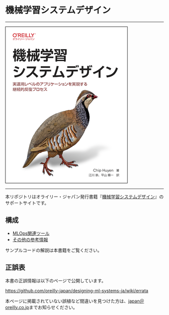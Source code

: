 # 機械学習システムデザイン

---

![表紙](assets/designing-ml-systems-ja.png)

---

本リポジトリはオライリー・ジャパン発行書籍『[機械学習システムデザイン](https://www.amazon.co.jp/dp/4814400403/)』のサポートサイトです。

## 構成

- [MLOps関連ツール](mlops-tools.md)
- [その他の参考情報](resources.md)

サンプルコードの解説は本書籍をご覧ください。

## 正誤表

本書の正誤情報は以下のページで公開しています。

https://github.com/oreilly-japan/designing-ml-systems-ja/wiki/errata

本ページに掲載されていない誤植など間違いを見つけた方は、[japan＠oreilly.co.jp](<mailto:japan＠oreilly.co.jp>)までお知らせください。
